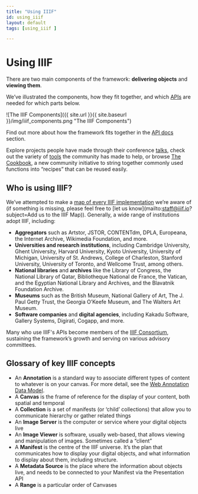 ```yaml
---
title: "Using IIIF"
id: using_iiif
layout: default
tags: [using_iiif ]

---
```


# Using IIIF

There are two main components of the framework: **delivering objects** and **viewing them**.

We’ve illustrated the components, how they fit together, and which <span style="text-decoration:underline;">APIs</span> are needed for which parts below.

![The IIIF Components]({{ site.url }}{{ site.baseurl }}/img/iiif_components.png "The IIIF Components")


Find out more about how the framework fits together in the <span style="text-decoration:underline;">API docs</span> section.

Explore projects people have made through their conference <span style="text-decoration:underline;">talks</span>, check out the variety of <span style="text-decoration:underline;">tools</span> the community has made to help, or browse <span style="text-decoration:underline;">The Cookbook</span>, a new community initiative to string together commonly used functions into “recipes” that can be reused easily.


## Who is using IIIF?

We’ve attempted to make a [map of every IIIF implementation](https://www.google.com/maps/d/viewer?mid=1faJRKJpj2Vau__RDwt8af040x0GTVozp&ll=4.340203155220545%2C18.29779899999994&z=2) we’re aware of (if something is missing, please feel free to [let us know](mailto:staff@iiif.io?subject=Add us to the IIIF Map)). Generally, a wide range of institutions adopt IIIF, including:

*   **Aggregators** such as Artstor, JSTOR, CONTENTdm, DPLA, Europeana, the Internet Archive, Wikimedia Foundation, and more.
*   **Universities and research institutions**, including Cambridge University, Ghent University, Harvard University, Kyoto University, University of Michigan, University of St. Andrews, College of Charleston, Stanford University, University of Toronto, and Wellcome Trust, among others.
*   **National libraries** and **archives** like the Library of Congress, the National Library of Qatar, Bibliotheque National de France, the Vatican, and the Egyptian National Library and Archives, and the Blavatnik Foundation Archive.
*   **Museums** such as the British Museum, National Gallery of Art, The J. Paul Getty Trust, the Georgia O’Keefe Museum, and The Walters Art Museum.
*   **Software companies** and **digital agencies**, including Kakadu Software, Gallery Systems, Digirati, Cogapp, and more.

Many who use IIIF's APIs become members of the <a href="{{ site.url }}{{ site.baseurl }}/community/consortium/">IIIF Consortium</a>, sustaining the framework’s growth and serving on various advisory committees.

## Glossary of key IIIF concepts

*   An **Annotation** is a standard way to associate different types of content to whatever is on your canvas. For more detail, see the [Web Annotation Data Model](http://w3.org/TR/annotation-model/).
*   A **Canvas** is the frame of reference for the display of your content, both spatial and temporal
*   A **Collection** is a set of manifests (or ‘child’ collections) that allow you to communicate hierarchy or gather related things
*   An **Image Server** is the computer or service where your digital objects live
*   An **Image Viewer** is software, usually web-based, that allows viewing and manipulation of images. Sometimes called a “client”
*   A **Manifest** is the centre of the IIIF universe. It’s the plan that communicates how to display your digital objects, and what information to display about them, including structure.
*   A **Metadata Source** is the place where the information about objects live, and needs to be connected to your Manifest via the Presentation API
*   A **Range** is a particular order of Canvases
